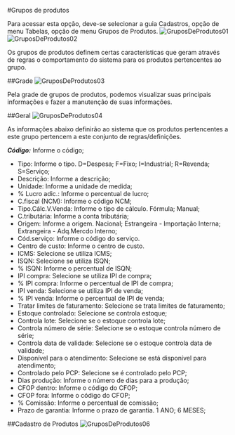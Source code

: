 #Grupos de produtos

Para acessar esta opção, deve-se selecionar a guia Cadastros, opção de menu Tabelas, opção de menu Grupos de Produtos.
![GruposDeProdutos01](https://raw.githubusercontent.com/netforcews/docs-erp/master/cadastro/imgs/GruposDeProdutos01.png)
![GruposDeProdutos02](https://raw.githubusercontent.com/netforcews/docs-erp/master/cadastro/imgs/GruposDeProdutos02.png)

Os grupos de produtos definem certas características que geram através de regras o comportamento do sistema para os produtos pertencentes ao grupo.

##Grade
![GruposDeProdutos03](https://raw.githubusercontent.com/netforcews/docs-erp/master/cadastro/imgs/GruposDeProdutos03.png)

Pela grade de grupos de produtos, podemos visualizar suas principais informações e fazer a manutenção de suas informações.

##Geral
![GruposDeProdutos04](https://raw.githubusercontent.com/netforcews/docs-erp/master/cadastro/imgs/GruposDeProdutos04.png)

As informações abaixo definirão ao sistema que os produtos pertencentes a este grupo pertencem a este conjunto de regras/definições.

***Código:*** Informe o código;
- Tipo: Informe o tipo. D=Despesa; F=Fixo; I=Industrial; R=Revenda; S=Serviço;
- Descrição: Informe a descrição;
- Unidade: Informe a unidade de medida;
- % Lucro adic.: Informe o percentual de lucro;
- C.fiscal (NCM): Informe o código NCM;
- Tipo.Cálc.V.Venda: Informe o tipo de cálculo. Fórmula; Manual;
- C.tributária: Informe a conta tributária;
- Origem: Informe a origem. Nacional; Estrangeira - Importação Interna; Extrangeira - Adq.Mercdo Interno;
- Cód.serviço: Informe o código do serviço.
- Centro de custo: Informe o centro de custo.
- ICMS: Selecione se utiliza ICMS;
- ISQN: Selecione se utiliza ISQN;
- % ISQN: Informe o percentual de ISQN;
- IPI compra: Selecione se utiliza IPI de compra;
- % IPI compra: Informe o percentual de IPI de compra;
- IPI venda: Selecione se utiliza IPI de venda;
- % IPI venda: Informe o percentual de IPI de venda;
- Tratar limites de faturamento: Selecione se trata limites de faturamento;
- Estoque controlado: Selecione se controla estoque;
- Controla lote: Selecione se o estoque controla lote;
- Controla número de série: Selecione se o estoque controla número de série;
- Controla data de validade: Selecione se o estoque controla data de validade;
- Disponível para o atendimento: Selecione se está disponível para atendimento;
- Controlado pelo PCP: Selecione se é controlado pelo PCP;
- Dias produção: Informe o número de dias para a produção;
- CFOP dentro: Informe o código do CFOP;
- CFOP fora: Informe o código do CFOP;
- % Comissão: Informe o percentual de comissão;
- Prazo de garantia: Informe o prazo de garantia. 1 ANO; 6 MESES;


##Cadastro de Produtos
![GruposDeProdutos06](https://raw.githubusercontent.com/netforcews/docs-erp/master/cadastro/imgs/GruposDeProdutos06.png)


